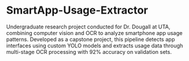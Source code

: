 # SmartApp-Usage-Extractor
Undergraduate research project conducted for Dr. Dougall at UTA, combining computer vision and OCR to analyze smartphone app usage patterns. Developed as a capstone project, this pipeline detects app interfaces using custom YOLO models and extracts usage data through multi-stage OCR processing with 92% accuracy on validation sets.

